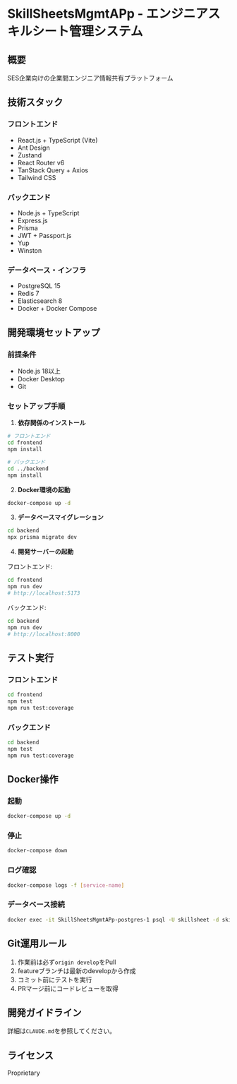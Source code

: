 # SkillSheetsMgmtAPp - エンジニアスキルシート管理システム

## 概要
SES企業向けの企業間エンジニア情報共有プラットフォーム

## 技術スタック

### フロントエンド
- React.js + TypeScript (Vite)
- Ant Design
- Zustand
- React Router v6
- TanStack Query + Axios
- Tailwind CSS

### バックエンド
- Node.js + TypeScript
- Express.js
- Prisma
- JWT + Passport.js
- Yup
- Winston

### データベース・インフラ
- PostgreSQL 15
- Redis 7
- Elasticsearch 8
- Docker + Docker Compose

## 開発環境セットアップ

### 前提条件
- Node.js 18以上
- Docker Desktop
- Git

### セットアップ手順

1. **依存関係のインストール**
```bash
# フロントエンド
cd frontend
npm install

# バックエンド
cd ../backend
npm install
```

2. **Docker環境の起動**
```bash
docker-compose up -d
```

3. **データベースマイグレーション**
```bash
cd backend
npx prisma migrate dev
```

4. **開発サーバーの起動**

フロントエンド:
```bash
cd frontend
npm run dev
# http://localhost:5173
```

バックエンド:
```bash
cd backend
npm run dev
# http://localhost:8000
```

## テスト実行

### フロントエンド
```bash
cd frontend
npm test
npm run test:coverage
```

### バックエンド
```bash
cd backend
npm test
npm run test:coverage
```

## Docker操作

### 起動
```bash
docker-compose up -d
```

### 停止
```bash
docker-compose down
```

### ログ確認
```bash
docker-compose logs -f [service-name]
```

### データベース接続
```bash
docker exec -it SkillSheetsMgmtAPp-postgres-1 psql -U skillsheet -d skillsheet_dev
```

## Git運用ルール

1. 作業前は必ず`origin develop`をPull
2. featureブランチは最新のdevelopから作成
3. コミット前にテストを実行
4. PRマージ前にコードレビューを取得

## 開発ガイドライン

詳細は`CLAUDE.md`を参照してください。

## ライセンス

Proprietary